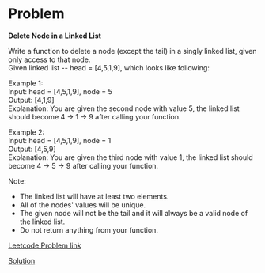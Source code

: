 # Problem
__Delete Node in a Linked List__

Write a function to delete a node (except the tail) in a singly linked list, given only access to that node.<br>
Given linked list -- head = [4,5,1,9], which looks like following:<br>

Example 1:<br>
Input: head = [4,5,1,9], node = 5<br>
Output: [4,1,9]<br>
Explanation: You are given the second node with value 5, the linked list should become 4 -> 1 -> 9 after calling your function.<br>

Example 2:<br>
Input: head = [4,5,1,9], node = 1<br>
Output: [4,5,9]<br>
Explanation: You are given the third node with value 1, the linked list should become 4 -> 5 -> 9 after calling your function.<br>
 

Note:<br>
* The linked list will have at least two elements.
* All of the nodes' values will be unique.
* The given node will not be the tail and it will always be a valid node of the linked list.
* Do not return anything from your function.

[Leetcode Problem link]()

[Solution]()
